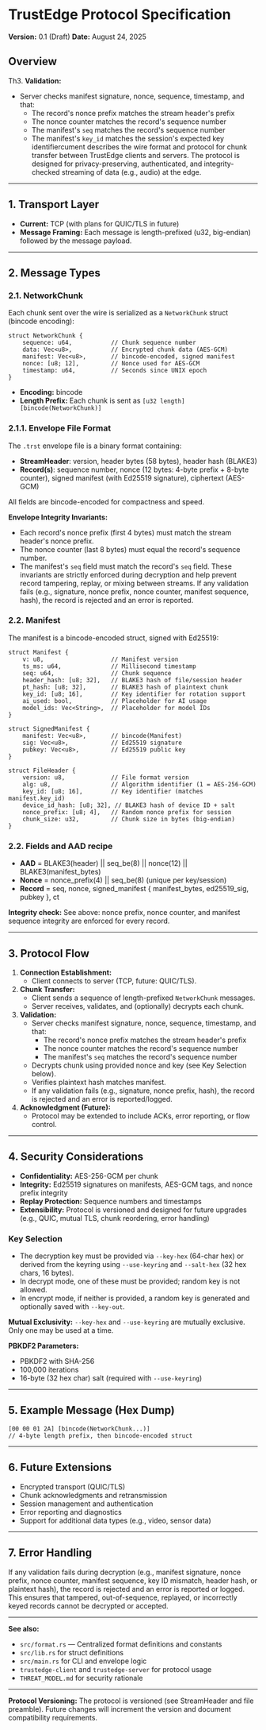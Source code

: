 # TrustEdge Protocol Specification

**Version:** 0.1 (Draft)
**Date:** August 24, 2025

## Overview

Th3. **Validation:**
   - Server checks manifest signature, nonce, sequence, timestamp, and that:
     - The record's nonce prefix matches the stream header's prefix
     - The nonce counter matches the record's sequence number
     - The manifest's `seq` matches the record's sequence number
     - The manifest's `key_id` matches the session's expected key identifiercument describes the wire format and protocol for chunk transfer between TrustEdge clients and servers. The protocol is designed for privacy-preserving, authenticated, and integrity-checked streaming of data (e.g., audio) at the edge.

---

## 1. Transport Layer

- **Current:** TCP (with plans for QUIC/TLS in future)
- **Message Framing:** Each message is length-prefixed (u32, big-endian) followed by the message payload.

---

## 2. Message Types

### 2.1. NetworkChunk

Each chunk sent over the wire is serialized as a `NetworkChunk` struct (bincode encoding):

```
struct NetworkChunk {
    sequence: u64,           // Chunk sequence number
    data: Vec<u8>,           // Encrypted chunk data (AES-GCM)
    manifest: Vec<u8>,       // bincode-encoded, signed manifest
    nonce: [u8; 12],         // Nonce used for AES-GCM
    timestamp: u64,          // Seconds since UNIX epoch
}
```

- **Encoding:** bincode
- **Length Prefix:** Each chunk is sent as `[u32 length][bincode(NetworkChunk)]`

### 2.1.1. Envelope File Format

The `.trst` envelope file is a binary format containing:

- **StreamHeader**: version, header bytes (58 bytes), header hash (BLAKE3)
- **Record(s)**: sequence number, nonce (12 bytes: 4-byte prefix + 8-byte counter), signed manifest (with Ed25519 signature), ciphertext (AES-GCM)

All fields are bincode-encoded for compactness and speed.

**Envelope Integrity Invariants:**
- Each record's nonce prefix (first 4 bytes) must match the stream header's nonce prefix.
- The nonce counter (last 8 bytes) must equal the record's sequence number.
- The manifest's `seq` field must match the record's `seq` field.
These invariants are strictly enforced during decryption and help prevent record tampering, replay, or mixing between streams. If any validation fails (e.g., signature, nonce prefix, nonce counter, manifest sequence, hash), the record is rejected and an error is reported.

### 2.2. Manifest

The manifest is a bincode-encoded struct, signed with Ed25519:

```
struct Manifest {
    v: u8,                   // Manifest version
    ts_ms: u64,              // Millisecond timestamp
    seq: u64,                // Chunk sequence
    header_hash: [u8; 32],   // BLAKE3 hash of file/session header
    pt_hash: [u8; 32],       // BLAKE3 hash of plaintext chunk
    key_id: [u8; 16],        // Key identifier for rotation support
    ai_used: bool,           // Placeholder for AI usage
    model_ids: Vec<String>,  // Placeholder for model IDs
}

struct SignedManifest {
    manifest: Vec<u8>,       // bincode(Manifest)
    sig: Vec<u8>,            // Ed25519 signature
    pubkey: Vec<u8>,         // Ed25519 public key
}

struct FileHeader {
    version: u8,             // File format version
    alg: u8,                 // Algorithm identifier (1 = AES-256-GCM)
    key_id: [u8; 16],        // Key identifier (matches manifest.key_id)
    device_id_hash: [u8; 32], // BLAKE3 hash of device ID + salt
    nonce_prefix: [u8; 4],   // Random nonce prefix for session
    chunk_size: u32,         // Chunk size in bytes (big-endian)
}
```


### 2.2. Fields and AAD recipe

- **AAD** = BLAKE3(header) || seq_be(8) || nonce(12) || BLAKE3(manifest_bytes)
- **Nonce** = nonce_prefix(4) || seq_be(8) (unique per key/session)
- **Record** = seq, nonce, signed_manifest { manifest_bytes, ed25519_sig, pubkey }, ct

**Integrity check:** See above: nonce prefix, nonce counter, and manifest sequence integrity are enforced for every record.

---


## 3. Protocol Flow

1. **Connection Establishment:**
   - Client connects to server (TCP, future: QUIC/TLS).
2. **Chunk Transfer:**
   - Client sends a sequence of length-prefixed `NetworkChunk` messages.
   - Server receives, validates, and (optionally) decrypts each chunk.
3. **Validation:**
    - Server checks manifest signature, nonce, sequence, timestamp, and that:
       - The record's nonce prefix matches the stream header's prefix
       - The nonce counter matches the record's sequence number
       - The manifest's `seq` matches the record's sequence number
   - Decrypts chunk using provided nonce and key (see Key Selection below).
   - Verifies plaintext hash matches manifest.
   - If any validation fails (e.g., signature, nonce prefix, hash), the record is rejected and an error is reported/logged.
4. **Acknowledgment (Future):**
   - Protocol may be extended to include ACKs, error reporting, or flow control.

---


## 4. Security Considerations

- **Confidentiality:** AES-256-GCM per chunk
- **Integrity:** Ed25519 signatures on manifests, AES-GCM tags, and nonce prefix integrity
- **Replay Protection:** Sequence numbers and timestamps
- **Extensibility:** Protocol is versioned and designed for future upgrades (e.g., QUIC, mutual TLS, chunk reordering, error handling)

### Key Selection

- The decryption key must be provided via `--key-hex` (64-char hex) or derived from the keyring using `--use-keyring` and `--salt-hex` (32 hex chars, 16 bytes).
- In decrypt mode, one of these must be provided; random key is not allowed.
- In encrypt mode, if neither is provided, a random key is generated and optionally saved with `--key-out`.

**Mutual Exclusivity:** `--key-hex` and `--use-keyring` are mutually exclusive. Only one may be used at a time.

**PBKDF2 Parameters:**
- PBKDF2 with SHA-256
- 100,000 iterations
- 16-byte (32 hex char) salt (required with `--use-keyring`)

---

## 5. Example Message (Hex Dump)

```
[00 00 01 2A] [bincode(NetworkChunk...)]
// 4-byte length prefix, then bincode-encoded struct
```

---

## 6. Future Extensions

- Encrypted transport (QUIC/TLS)
- Chunk acknowledgments and retransmission
- Session management and authentication
- Error reporting and diagnostics
- Support for additional data types (e.g., video, sensor data)

---

## 7. Error Handling

If any validation fails during decryption (e.g., manifest signature, nonce prefix, nonce counter, manifest sequence, key ID mismatch, header hash, or plaintext hash), the record is rejected and an error is reported or logged. This ensures that tampered, out-of-sequence, replayed, or incorrectly keyed records cannot be decrypted or accepted.

---

**See also:**
- `src/format.rs` — Centralized format definitions and constants
- `src/lib.rs` for struct definitions
- `src/main.rs` for CLI and envelope logic
- `trustedge-client` and `trustedge-server` for protocol usage
- `THREAT_MODEL.md` for security rationale

---

**Protocol Versioning:**
The protocol is versioned (see StreamHeader and file preamble). Future changes will increment the version and document compatibility requirements.

